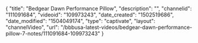 {
    "title": "Bedgear Dawn Performance Pillow",
    "description": "",
    "channelid": "111091684",
    "videoid": "109973243",
    "date_created": "1502519686",
    "date_modified": "1504049174",
    "type": "captivate",
    "layout": "channelVideo",
    "url": "\/bbbusa-latest-videos\/bedgear-dawn-performance-pillow-7-notes\/111091684-109973243"
}
